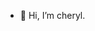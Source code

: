 - 👋 Hi, I’m cheryl.

<!---
cheryl-nang/cheryl-nang is a ✨ special ✨ repository because its `README.md` (this file) appears on your GitHub profile.
You can click the Preview link to take a look at your changes.
--->
